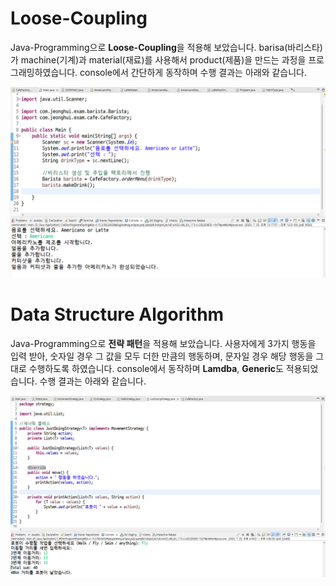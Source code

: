 # Loose-Coupling

Java-Programming으로 **Loose-Coupling**을 적용해 보았습니다. barisa(바리스타)가 machine(기계)과 material(재료)를 사용해서 product(제품)을 만드는 과정을 프로그래밍하였습니다. console에서 간단하게 동작하며 수행 결과는 아래와 같습니다.

![ex_screenshot](./img/LooseCoupling.png)

# Data Structure Algorithm

Java-Programming으로 **전략 패턴**을 적용해 보았습니다. 사용자에게 3가지 행동을 입력 받아, 숫자일 경우 그 값을 모두 더한 만큼의 행동하며, 문자일 경우 해당 행동을 그대로 수행하도록 하였습니다. console에서 동작하며 **Lamdba**, **Generic**도 적용되었습니다. 수행 결과는 아래와 같습니다.

![ex_screenshot](./img/DataStructureAlgorithm.png)
